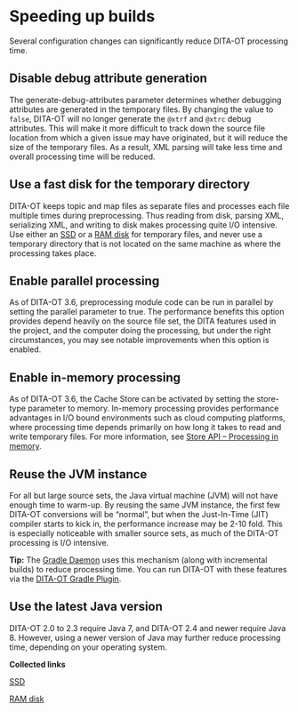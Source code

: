 # Speeding up builds

Several configuration changes can significantly reduce DITA-OT processing time.

## Disable debug attribute generation

The generate-debug-attributes parameter determines whether debugging attributes are generated in the temporary files. By changing the value to `false`, DITA-OT will no longer generate the `@xtrf` and `@xtrc` debug attributes. This will make it more difficult to track down the source file location from which a given issue may have originated, but it will reduce the size of the temporary files. As a result, XML parsing will take less time and overall processing time will be reduced.

## Use a fast disk for the temporary directory

DITA-OT keeps topic and map files as separate files and processes each file multiple times during preprocessing. Thus reading from disk, parsing XML, serializing XML, and writing to disk makes processing quite I/O intensive. Use either an [SSD](http://en.wikipedia.org/wiki/Solid-state_drive) or a [RAM disk](http://en.wikipedia.org/wiki/RAM_drive) for temporary files, and never use a temporary directory that is not located on the same machine as where the processing takes place.

## Enable parallel processing

As of DITA-OT 3.6, preprocessing module code can be run in parallel by setting the parallel parameter to true. The performance benefits this option provides depend heavily on the source file set, the DITA features used in the project, and the computer doing the processing, but under the right circumstances, you may see notable improvements when this option is enabled.

## Enable in-memory processing

As of DITA-OT 3.6, the Cache Store can be activated by setting the store-type parameter to memory. In-memory processing provides performance advantages in I/O bound environments such as cloud computing platforms, where processing time depends primarily on how long it takes to read and write temporary files. For more information, see [Store API – Processing in memory](../reference/store-api.md).

## Reuse the JVM instance

For all but large source sets, the Java virtual machine \(JVM\) will not have enough time to warm-up. By reusing the same JVM instance, the first few DITA-OT conversions will be “normal”, but when the Just-In-Time \(JIT\) compiler starts to kick in, the performance increase may be 2-10 fold. This is especially noticeable with smaller source sets, as much of the DITA-OT processing is I/O intensive.

**Tip:** The [Gradle Daemon](https://docs.gradle.org/current/userguide/gradle_daemon.html) uses this mechanism \(along with incremental builds\) to reduce processing time. You can run DITA-OT with these features via the [DITA-OT Gradle Plugin](https://github.com/eerohele/dita-ot-gradle).

## Use the latest Java version

DITA-OT 2.0 to 2.3 require Java 7, and DITA-OT 2.4 and newer require Java 8. However, using a newer version of Java may further reduce processing time, depending on your operating system.

**Collected links**  


[SSD](http://en.wikipedia.org/wiki/Solid-state_drive)

[RAM disk](http://en.wikipedia.org/wiki/RAM_drive)

